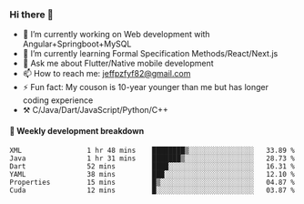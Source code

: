 ### Hi there 👋

- 🔭 I’m currently working on Web development with Angular+Springboot+MySQL
- 🌱 I’m currently learning Formal Specification Methods/React/Next.js
- 💬 Ask me about Flutter/Native mobile development
- 📫 How to reach me: jeffpzfyf82@gmail.com
- ⚡ Fun fact: My couson is 10-year younger than me but has longer coding experience
- ⚒️ C/Java/Dart/JavaScript/Python/C++


#### 📝 Weekly development breakdown

<!--START_SECTION:waka-->

```text
XML                1 hr 48 mins    ████████▒░░░░░░░░░░░░░░░░   33.89 %
Java               1 hr 31 mins    ███████▒░░░░░░░░░░░░░░░░░   28.73 %
Dart               52 mins         ████░░░░░░░░░░░░░░░░░░░░░   16.31 %
YAML               38 mins         ███░░░░░░░░░░░░░░░░░░░░░░   12.10 %
Properties         15 mins         █▒░░░░░░░░░░░░░░░░░░░░░░░   04.87 %
Cuda               12 mins         █░░░░░░░░░░░░░░░░░░░░░░░░   03.87 %
```

<!--END_SECTION:waka-->
